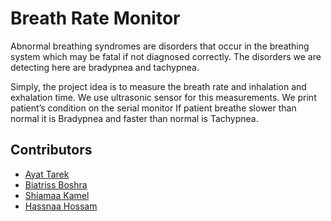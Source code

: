 # Breath Rate Monitor

<p>
Abnormal breathing syndromes are disorders that occur in the breathing system which may be fatal if not diagnosed correctly. The disorders we are detecting here are bradypnea and tachypnea.

Simply, the project idea is to measure the breath rate and inhalation and exhalation time. We use ultrasonic sensor for this measurements. We print patient’s condition on the serial monitor If patient breathe slower than normal it is Bradypnea and faster than normal is Tachypnea.

</p>

## Contributors
- [Ayat Tarek](https://github.com/)
- [Biatriss Boshra](https://github.com/)
- [Shiamaa Kamel](https://github.com/)
- [Hassnaa Hossam](https://github.com/hassnaa11)
